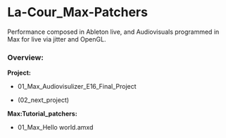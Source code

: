 # La-Cour_Max-Patchers
Performance composed in Ableton live, and Audiovisuals programmed in Max for live via jitter and OpenGL.

### Overview:
**Project:**
- 01_Max_Audiovisulizer_E16_Final_Project

- (02_next_project)

**Max:Tutorial_patchers:**
- 01_Max_Hello world.amxd
